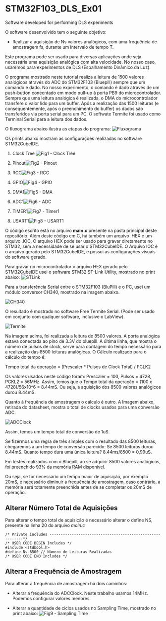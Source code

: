 # STM32F103_DLS_Ex01
Software developed for performing DLS experiments

O software desenvolvido tem o seguinte objetivo:
- Realizar a aquisição de Ns valores analógicos, com uma frequência de amostragem fs, durante um intervalo de tempo T.

Este programa pode ser usado para diversas aplicações onde seja necessária uma aquisição analógica com alta velocidade. No nosso caso, usaremos para 
experimentos de DLS (Espalhamento Dinâmico da Luz).

O programa mostrado neste tutorial realiza a leitura de 1500 valores analógicos através do ADC do STM32F103 (Bluepill) sempre que um comando é dado.
No nosso experimento, o comando é dado através de um push-button conecntado em modo pull-up à porta PB9 do microcontrolador.
Sempre que uma leitura analógica é realizada, o DMA do microcontrolador transfere o valor lido para um buffer. 
Após a realização das 1500 leituras (e consequentemente, após o preenchimento do buffer) os dados são transferidos via porta serial para um PC.
O softwate Termite foi usado como Terminal Serial para a leitura dos dados.

O fluxograma abaixo ilustra as etapas do programa:
![Fluxograma](https://user-images.githubusercontent.com/114233216/231769513-7364bbb1-f5a8-4c5a-abe3-303d25f1a685.png)


Os prints abaixo mostram as configurações realizadas no software STM32CubeIDE.

1. Clock Tree ![Fig1 - Clock Tree](https://user-images.githubusercontent.com/114233216/231754788-f5d3c02e-6e2a-4317-a7b3-0cf42e7f2d65.png)

2. Pinout![Fig2 - Pinout](https://user-images.githubusercontent.com/114233216/231754822-89ebfc80-efb6-452e-837e-8888e4cc1ebd.png)

3. RCC![Fig3 - RCC](https://user-images.githubusercontent.com/114233216/231755315-e333a7a4-4fc3-4cf6-be1b-99dd861624e1.png)

4. GPIO![Fig4 - GPIO](https://user-images.githubusercontent.com/114233216/231755340-c4524ae0-bcb7-4591-b56b-a3f53990b912.png)

5. DMA1![Fig5 - DMA](https://user-images.githubusercontent.com/114233216/231755364-59a9ecec-695f-4425-aeb0-b164e9284a22.png)

6. ADC1![Fig6 - ADC](https://user-images.githubusercontent.com/114233216/231755381-31798905-ed84-4edb-b664-4421a44e0c52.png)

7. TIMER1![Fig7 - Timer1](https://user-images.githubusercontent.com/114233216/231755405-44e29a09-1d77-4139-afde-b8b959da5273.png)

8. USART1![Fig8 - USART1](https://user-images.githubusercontent.com/114233216/231755415-42268849-18a0-4004-91de-ad1b927dc8e8.png)


O código escrito está no arquivo **main.c** presente na pasta principal deste repositório. Além deste código em C, há também um arquivo .HEX e um arquivo .IOC.
O arquivo HEX pode ser usado para gravar diretamente no STM32, sem a necessidade de se usar o STM32CubeIDE.
O Arquivo IOC é o arquivo gerado pelo STM32CubeIDE, e possui as configurações visuais do software gerado.

Para gravar no microcontrolador o arquivo HEX gerado pelo STM32CubeIDE usei o software STM32 ST-Link Utility, mostrado no print abaixo:
![STLink](https://user-images.githubusercontent.com/114233216/231759696-82f94c8f-6c49-44d0-a65a-3dd6f5c0e469.png)



Para a transferência Serial entre o STM32F103 (BluPill) e o PC, usei um módulo conversor CH340, mostrado na imagem abaixo.

![CH340](https://user-images.githubusercontent.com/114233216/231759344-0dbe064b-0a9d-40d6-9a7c-bffa4d09ceb2.png)

O resultado é mostrado no software Free Termite Serial. (Pode ser usado em conjunto com qualquer software, inclusive o LabView).

![Termite](https://user-images.githubusercontent.com/114233216/231761066-cb1a0929-d0c5-4945-83f6-b6d4e1087287.png)


Na imagem acima, foi realizada a leitura de 8500 valores. A porta analógica estava conectada ao pino de 3.3V do bluepill. 
A última linha, que mostra o número de pulsos de clock, serve para contagem do tempo necessário para a realização das 8500 leituras analógicas.
O Cálculo realizado para o cálculo do tempo é:

Tempo total da operação = (Prescaler * Pulsos de Clock Total) / PCLK2

Os valores usados neste código foram: Prescaler = 100, Pulsos = 4728, PCKL2 = 56MHz.
Assim, temos que o Tempo total da operação = (100 x 4728)/56x10^6 = 8.44mS.
Ou seja, a aquisição dos 8500 valores analógicos durou 8.44mS.

Quanto à frequência de amostragem o cálculo é outro.
A Imagem abaixo, retirada do datasheet, mostra o total de clocks usados para uma conversão ADC.

![ADCClock](https://user-images.githubusercontent.com/114233216/231763456-2fd9d519-3a5d-4bdc-9483-513a3387724b.png)

Assim, temos um tempo total de conversão de 1uS.

Se fizermos uma regra de três simples com o resultado das 8500 leituras, chegaremos a um tempo de conversão parecido:
Se 8500 leituras durou 8.44mS. Quanto tempo dura uma única leitura? 8.44ms/8500 = 0,99uS.

Em testes realizados com o Bluepill, ao se adquirir 8500 valores analógicos, foi preenchido 93% da memória RAM disponível.

Ou seja, se for necessário um tempo maior de aquisição, por exemplo 20mS, é necessário diminuir a frequência de amostragem, caso contrário, a memória será totamente
preenchida antes de se completar os 20mS de operação. 


## Alterar Número Total de Aquisições
Para alterar o tempo total de aquisição é necessário alterar o define NS, presente na linha 20 do arquivo *main.c*
```
/* Private includes ----------------------------------------------------------*/
/* USER CODE BEGIN Includes */
#include <stdbool.h>
#define Ns 8500 // Número de Leituras Realizadas
/* USER CODE END Includes */
```

## Alterar a Frequência de Amostragem
Para alterar a frequência de amostragem há dois  caminhos:
- Alterar a frequência do ADCClock. Neste trabalho usamos 14MHz. Podemos configurar valores menores.

- Alterar a quantidade de ciclos usados no Sampling Time, mostrado no print abaixo:
![Fig9 - Sampling Time](https://user-images.githubusercontent.com/114233216/231772740-2b1bb5f3-3d32-4915-ba69-d2e7cc49a7c9.png)




